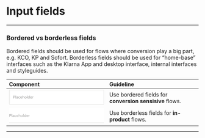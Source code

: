 # Input fields

---

### Bordered vs borderless fields

Bordered fields should be used for flows where conversion play a big part, e.g. KCO, KP and Sofort. Borderless fields should be used for “home-base” interfaces such as the Klarna App and desktop interface, internal interfaces and styleguides.



| Component | Guideline |
| :--- | :--- |
| ![](/assets/Field@1x.png) | Use bordered fields for **conversion sensisive** flows. |
| ![](/assets/Input@1x.png) | Use borderless fields for **in-product** flows. |

 

---



